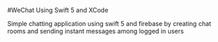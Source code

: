 #WeChat
Using Swift 5 and XCode

Simple chatting application using swift 5 and firebase 
by creating chat rooms and sending instant messages 
among logged in users
